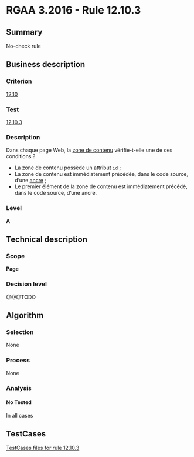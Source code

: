 # RGAA 3.2016 - Rule 12.10.3

## Summary
No-check rule


## Business description

### Criterion
[12.10](http://references.modernisation.gouv.fr/rgaa-accessibilite/2016/criteres.html#crit-12-10)

### Test
[12.10.3](http://references.modernisation.gouv.fr/rgaa-accessibilite/2016/criteres.html#test-12-10-3)

### Description
<div lang="fr">Dans chaque page Web, la <a href="http://references.modernisation.gouv.fr/rgaa-accessibilite/2016/glossaire.html#zone-main">zone de contenu</a> v&#xE9;rifie-t-elle une de ces conditions&nbsp;? <ul><li>La zone de contenu poss&#xE8;de un attribut <code lang="en">id</code>&nbsp;;</li> <li>La zone de contenu est imm&#xE9;diatement pr&#xE9;c&#xE9;d&#xE9;e, dans le code source, d&#x2019;une <a href="http://references.modernisation.gouv.fr/rgaa-accessibilite/2016/glossaire.html#ancre">ancre</a>&nbsp;;</li> <li>Le premier &#xE9;l&#xE9;ment de la zone de contenu est imm&#xE9;diatement pr&#xE9;c&#xE9;d&#xE9;, dans le code source, d&#x2019;une ancre.</li> </ul></div>

### Level
**A**


## Technical description

### Scope
**Page**

### Decision level
@@@TODO


## Algorithm

### Selection
None

### Process
None

### Analysis

#### No Tested
In all cases


##  TestCases

[TestCases files for rule 12.10.3](https://github.com/Asqatasun/Asqatasun/tree/develop/rules/rules-rgaa3.2016/src/test/resources/testcases/rgaa32016/Rgaa32016Rule121003/)


